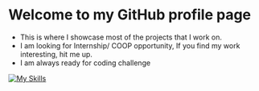 # Welcome to my GitHub profile page
-  This is where I showcase most of the projects that I work on.
- I am looking for Internship/ COOP opportunity, If you find my work interesting, hit me up.
- I am always ready for coding challenge

[![My Skills](https://skillicons.dev/icons?i=js,html,css,cs,docker,express,firebase,jquery,linux,mysql,py,raspberrypi,react,redux,replit,svg)](https://skillicons.dev)

<!---
remarkablejames/remarkablejames is a ✨ special ✨ repository because its `README.md` (this file) appears on your GitHub profile.
You can click the Preview link to take a look at your changes.
--->
